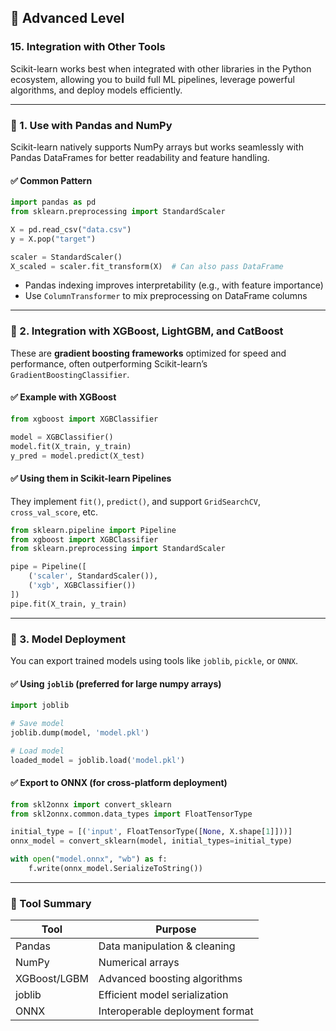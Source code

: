 ## 🔵 Advanced Level

### 15. Integration with Other Tools

Scikit-learn works best when integrated with other libraries in the Python ecosystem, allowing you to build full ML pipelines, leverage powerful algorithms, and deploy models efficiently.

---

### 📌 1. Use with Pandas and NumPy

Scikit-learn natively supports NumPy arrays but works seamlessly with Pandas DataFrames for better readability and feature handling.

#### ✅ Common Pattern

```python
import pandas as pd
from sklearn.preprocessing import StandardScaler

X = pd.read_csv("data.csv")
y = X.pop("target")

scaler = StandardScaler()
X_scaled = scaler.fit_transform(X)  # Can also pass DataFrame
```

* Pandas indexing improves interpretability (e.g., with feature importance)
* Use `ColumnTransformer` to mix preprocessing on DataFrame columns

---

### 📌 2. Integration with XGBoost, LightGBM, and CatBoost

These are **gradient boosting frameworks** optimized for speed and performance, often outperforming Scikit-learn’s `GradientBoostingClassifier`.

#### ✅ Example with XGBoost

```python
from xgboost import XGBClassifier

model = XGBClassifier()
model.fit(X_train, y_train)
y_pred = model.predict(X_test)
```

#### ✅ Using them in Scikit-learn Pipelines

They implement `fit()`, `predict()`, and support `GridSearchCV`, `cross_val_score`, etc.

```python
from sklearn.pipeline import Pipeline
from xgboost import XGBClassifier
from sklearn.preprocessing import StandardScaler

pipe = Pipeline([
    ('scaler', StandardScaler()),
    ('xgb', XGBClassifier())
])
pipe.fit(X_train, y_train)
```

---

### 📌 3. Model Deployment

You can export trained models using tools like `joblib`, `pickle`, or `ONNX`.

#### ✅ Using `joblib` (preferred for large numpy arrays)

```python
import joblib

# Save model
joblib.dump(model, 'model.pkl')

# Load model
loaded_model = joblib.load('model.pkl')
```

#### ✅ Export to ONNX (for cross-platform deployment)

```python
from skl2onnx import convert_sklearn
from skl2onnx.common.data_types import FloatTensorType

initial_type = [('input', FloatTensorType([None, X.shape[1]]))]
onnx_model = convert_sklearn(model, initial_types=initial_type)

with open("model.onnx", "wb") as f:
    f.write(onnx_model.SerializeToString())
```

---

### 📌 Tool Summary

| Tool         | Purpose                         |
| ------------ | ------------------------------- |
| Pandas       | Data manipulation & cleaning    |
| NumPy        | Numerical arrays                |
| XGBoost/LGBM | Advanced boosting algorithms    |
| joblib       | Efficient model serialization   |
| ONNX         | Interoperable deployment format |

